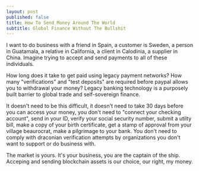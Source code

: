 ```yaml
---
layout: post
published: false
title: How To Send Money Around The World
subtitle: Global Finance Without The Bullshit
---
```

I want to do business with a friend in Spain, a customer is Sweden, a person in Guatamala, a relative in California, a client in Calodinia, a supplier in China. Imagine trying to accept and send payments to all of these individuals.

How long does it take to get paid using legacy payment networks? How many "verifications" and "test deposits" are required before paypal allows you to withdrawal your money? Legacy banking technology is a purposely built barrier to global trade and self-sovereign finance.

It doesn't need to be this difficult, it doesn't need to take 30 days before you can access your money, you don't need to "connect your checking account", send in your ID, verify your social security number, submit a utilty bill, make a copy of your birth certificate, get a stamp of approval from your village beaurocrat, make a pilgrimage to your bank. You don't need to comply with draconian verification attempts by organizations you don't want to support or do business with.

The market is yours. It's your business, you are the captain of the ship. Acceping and sending blockchain assets is our choice, our right, my money.